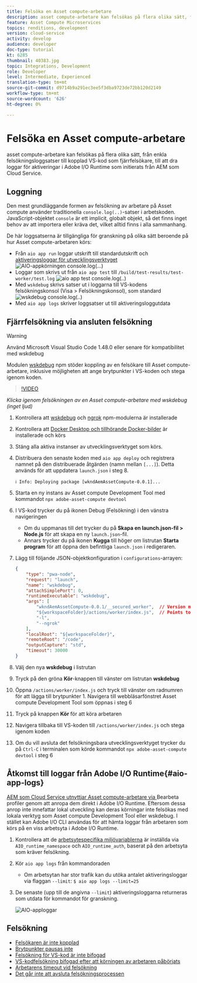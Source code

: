 ```yaml
---
title: Felsöka en Asset compute-arbetare
description: asset compute-arbetare kan felsökas på flera olika sätt, från enkla felsökningsloggsatser till kopplad VS-kod som fjärrfelsökare, till att dra loggar för aktiveringar i Adobe I/O Runtime som initierats från AEM som Cloud Service.
feature: Asset Compute Microservices
topics: renditions, development
version: cloud-service
activity: develop
audience: developer
doc-type: tutorial
kt: 6285
thumbnail: 40383.jpg
topic: Integrations, Development
role: Developer
level: Intermediate, Experienced
translation-type: tm+mt
source-git-commit: d9714b9a291ec3ee5f3dba9723de72bb120d2149
workflow-type: tm+mt
source-wordcount: '626'
ht-degree: 0%

---
```



# Felsöka en Asset compute-arbetare

asset compute-arbetare kan felsökas på flera olika sätt, från enkla felsökningsloggsatser till kopplad VS-kod som fjärrfelsökare, till att dra loggar för aktiveringar i Adobe I/O Runtime som initierats från AEM som Cloud Service.

## Loggning

Den mest grundläggande formen av felsökning av arbetare på Asset compute använder traditionella `console.log(..)`-satser i arbetskoden. JavaScript-objektet `console` är ett implicit, globalt objekt, så det finns inget behov av att importera eller kräva det, vilket alltid finns i alla sammanhang.

De här loggsatserna är tillgängliga för granskning på olika sätt beroende på hur Asset compute-arbetaren körs:

+ Från `aio app run` loggar utskrift till standardutskrift och [aktiveringsloggar för utvecklingsverktyget](../develop/development-tool.md)
   ![AIO-appkörningen console.log(...)](./assets/debug/console-log__aio-app-run.png)
+ Loggar som skrivs ut från `aio app test` till `/build/test-results/test-worker/test.log`
   ![aio app test console.log(..)](./assets/debug/console-log__aio-app-test.png)
+ Med `wskdebug` skrivs satser ut i loggarna till VS-kodens felsökningskonsol (Visa > Felsökningskonsol), som standard
   ![wskdebug console.log(..)](./assets/debug/console-log__wskdebug.png)
+ Med `aio app logs` skriver loggsatser ut till aktiveringsloggutdata

## Fjärrfelsökning via ansluten felsökning

>[!WARNING]
>
>Använd Microsoft Visual Studio Code 1.48.0 eller senare för kompatibilitet med wskdebug

Modulen [wskdebug](https://www.npmjs.com/package/@openwhisk/wskdebug) npm stöder koppling av en felsökare till Asset compute-arbetare, inklusive möjligheten att ange brytpunkter i VS-koden och stega igenom koden.

>[!VIDEO](https://video.tv.adobe.com/v/40383/?quality=12&learn=on)

_Klicka igenom felsökningen av en Asset compute-arbetare med wskdebug (inget ljud)_

1. Kontrollera att [wskdebug](../set-up/development-environment.md#wskdebug) och [ngrok](../set-up/development-environment.md#ngork) npm-modulerna är installerade
1. Kontrollera att [Docker Desktop och tillhörande Docker-bilder](../set-up/development-environment.md#docker) är installerade och körs
1. Stäng alla aktiva instanser av utvecklingsverktyget som körs.
1. Distribuera den senaste koden med `aio app deploy` och registrera namnet på den distribuerade åtgärden (namn mellan `[...]`). Detta används för att uppdatera `launch.json` i steg 8.

   ```
   ℹ Info: Deploying package [wkndAemAssetCompute-0.0.1]...
   ```
1. Starta en ny instans av Asset compute Development Tool med kommandot `npx adobe-asset-compute devtool`
1. I VS-kod trycker du på ikonen Debug (Felsökning) i den vänstra navigeringen
   + Om du uppmanas till det trycker du på __Skapa en launch.json-fil > Node.js__ för att skapa en ny `launch.json`-fil.
   + Annars trycker du på ikonen __Kugga__ till höger om listrutan __Starta program__ för att öppna den befintliga `launch.json` i redigeraren.
1. Lägg till följande JSON-objektkonfiguration i `configurations`-arrayen:

   ```json
   {
       "type": "pwa-node",
       "request": "launch",
       "name": "wskdebug",
       "attachSimplePort": 0,
       "runtimeExecutable": "wskdebug",
       "args": [
           "wkndAemAssetCompute-0.0.1/__secured_worker",  // Version must match your Asset Compute worker's version
           "${workspaceFolder}/actions/worker/index.js",  // Points to your worker
           "-l",
           "--ngrok"
       ],
       "localRoot": "${workspaceFolder}",
       "remoteRoot": "/code",
       "outputCapture": "std",
       "timeout": 30000
   }
   ```

1. Välj den nya __wskdebug__ i listrutan
1. Tryck på den gröna __Kör__-knappen till vänster om listrutan __wskdebug__
1. Öppna `/actions/worker/index.js` och tryck till vänster om radnumren för att lägga till brytpunkter 1. Navigera till webbläsarfönstret Asset compute Development Tool som öppnas i steg 6
1. Tryck på knappen __Kör__ för att köra arbetaren
1. Navigera tillbaka till VS-koden till `/actions/worker/index.js` och stega igenom koden
1. Om du vill avsluta det felsökningsbara utvecklingsverktyget trycker du på `Ctrl-C` i terminalen som körde kommandot `npx adobe-asset-compute devtool` i steg 6

## Åtkomst till loggar från Adobe I/O Runtime{#aio-app-logs}

[AEM som Cloud Service utnyttjar Asset compute-arbetare via ](../deploy/processing-profiles.md) Bearbeta profiler genom att anropa dem direkt i Adobe I/O Runtime. Eftersom dessa anrop inte innefattar lokal utveckling kan deras körningar inte felsökas med lokala verktyg som Asset compute Development Tool eller wskdebug. I stället kan Adobe I/O CLI användas för att hämta loggar från arbetaren som körs på en viss arbetsyta i Adobe I/O Runtime.

1. Kontrollera att de [arbetsytespecifika miljövariablerna](../deploy/runtime.md) är inställda via `AIO_runtime_namespace` och `AIO_runtime_auth`, baserat på den arbetsyta som kräver felsökning.
1. Kör `aio app logs` från kommandoraden
   + Om arbetsytan har stor trafik kan du utöka antalet aktiveringsloggar via flaggan `--limit`:
      `$ aio app logs --limit=25`
1. De senaste (upp till de angivna `--limit`) aktiveringsloggarna returneras som utdata för kommandot för granskning.

   ![AIO-apploggar](./assets/debug/aio-app-logs.png)

## Felsökning

+ [Felsökaren är inte kopplad](../troubleshooting.md#debugger-does-not-attach)
+ [Brytpunkter pausas inte](../troubleshooting.md#breakpoints-no-pausing)
+ [Felsökning för VS-kod är inte bifogad](../troubleshooting.md#vs-code-debugger-not-attached)
+ [VS-kodfelsökning bifogad efter att körningen av arbetaren påbörjats](../troubleshooting.md#vs-code-debugger-attached-after-worker-execution-began)
+ [Arbetarens timeout vid felsökning](../troubleshooting.md#worker-times-out-while-debugging)
+ [Det går inte att avsluta felsökningsprocessen](../troubleshooting.md#cannot-terminate-debugger-process)
